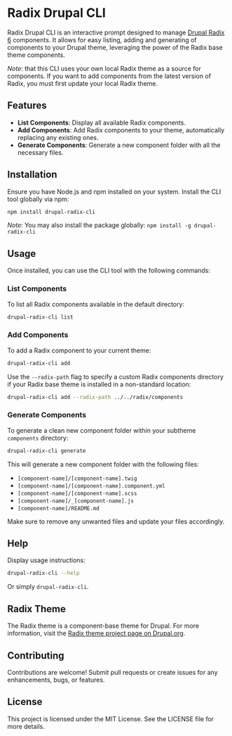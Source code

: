 # Radix Drupal CLI

Radix Drupal CLI is an interactive prompt designed to manage [Drupal Radix 6](https://www.drupal.org/project/radix) components. It allows for easy listing, adding and generating of components to your Drupal theme, leveraging the power of the Radix base theme components.

_Note_: that this CLI uses your own local Radix theme as a source for components. If you want to add components from the latest version of Radix, you must first update your local Radix theme.

## Features

- **List Components**: Display all available Radix components.
- **Add Components**: Add Radix components to your theme, automatically replacing any existing ones.
- **Generate Components**: Generate a new component folder with all the necessary files.

## Installation

Ensure you have Node.js and npm installed on your system. Install the CLI tool globally via npm:

```bash
npm install drupal-radix-cli
```

_Note_: You may also install the package globally: `npm install -g drupal-radix-cli`

## Usage

Once installed, you can use the CLI tool with the following commands:

### List Components

To list all Radix components available in the default directory:

```bash
drupal-radix-cli list
```

### Add Components

To add a Radix component to your current theme:

```bash
drupal-radix-cli add
```

Use the `--radix-path` flag to specify a custom Radix components directory if your Radix base theme is installed in a non-standard location:

```bash
drupal-radix-cli add --radix-path ../../radix/components
```

### Generate Components

To generate a clean new component folder within your subtheme `components` directory:

```bash
drupal-radix-cli generate
```

This will generate a new component folder with the following files:

- `[component-name]/[component-name].twig`
- `[component-name]/[component-name].component.yml`
- `[component-name]/[component-name].scss`
- `[component-name]/_[component-name].js`
- `[component-name]/README.md`

Make sure to remove any unwanted files and update your files accordingly.

## Help

Display usage instructions:

```bash
drupal-radix-cli --help
```

Or simply `drupal-radix-cli`.

## Radix Theme

The Radix theme is a component-base theme for Drupal. For more information, visit the [Radix theme project page on Drupal.org](https://www.drupal.org/project/radix).

## Contributing

Contributions are welcome! Submit pull requests or create issues for any enhancements, bugs, or features.

## License

This project is licensed under the MIT License. See the LICENSE file for more details.
